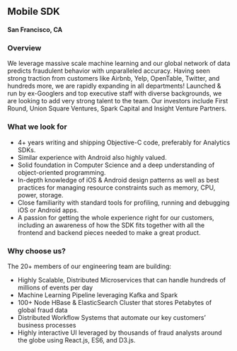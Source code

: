 ## Mobile SDK
#### San Francisco, CA

### Overview
We leverage massive scale machine learning and our global network of data predicts fraudulent behavior with unparalleled accuracy. Having seen strong traction from customers like Airbnb, Yelp, OpenTable, Twitter, and hundreds more, we are rapidly expanding in all departments! Launched & run by ex-Googlers and top executive staff with diverse backgrounds, we are looking to add very strong talent to the team. Our investors include First Round, Union Square Ventures, Spark Capital and Insight Venture Partners.

### What we look for
+ 4+ years writing and shipping Objective-C code, preferably for Analytics SDKs.
+ Similar experience with Android also highly valued.
+ Solid foundation in Computer Science and a deep understanding of object-oriented programming.
+ In-depth knowledge of iOS & Android design patterns as well as best practices for managing resource constraints such as memory, CPU, power, storage.
+ Close familiarity with standard tools for profiling, running and debugging iOS or Android apps.
+ A passion for getting the whole experience right for our customers, including an awareness of how the SDK fits together with all the frontend and backend pieces needed to make a great product.

### Why choose us?
The 20+ members of our engineering team are building:

+ Highly Scalable, Distributed Microservices that can handle hundreds of millions of events per day
+ Machine Learning Pipeline leveraging Kafka and Spark
+ 100+ Node HBase & ElasticSearch Cluster that stores Petabytes of global fraud data
+ Distributed Workflow Systems that automate our key customers’ business processes
+ Highly interactive UI leveraged by thousands of fraud analysts around the globe using React.js, ES6, and D3.js.


